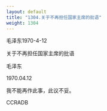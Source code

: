```yaml
---
layout: default
title: "1304.关于不再担任国家主席的批语"
weight: 1304
---
```


毛泽东1970-4-12

关于不再担任国家主席的批语

毛泽东

1970.04.12

我不能再作此事，此议不妥。

CCRADB

